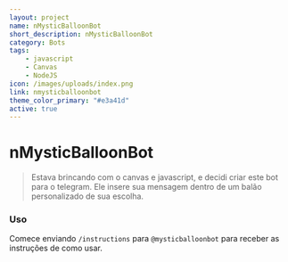 ```yaml
---
layout: project
name: nMysticBalloonBot
short_description: nMysticBalloonBot
category: Bots
tags:
    - javascript
    - Canvas
    - NodeJS
icon: /images/uploads/index.png
link: nmysticballoonbot
theme_color_primary: "#e3a41d"
active: true
---
```


# nMysticBalloonBot

> Estava brincando com o canvas e javascript, e decidi criar este bot para o telegram.
> Ele insere sua mensagem dentro de um balão personalizado de sua escolha.

### Uso

Comece enviando `/instructions` para `@mysticballoonbot` para receber as instruções de como usar.

